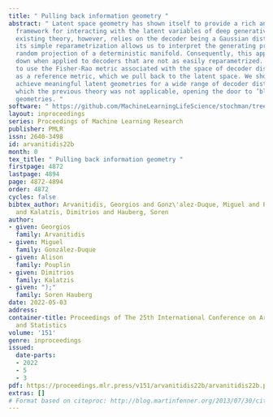 ```yaml
---
title: " Pulling back information geometry "
abstract: " Latent space geometry has shown itself to provide a rich and rigorous
  framework for interacting with the latent variables of deep generative models. The
  existing theory, however, relies on the decoder being a Gaussian distribution as
  its simple reparametrization allows us to interpret the generating process as a
  random projection of a deterministic manifold. Consequently, this approach breaks
  down when applied to decoders that are not as easily reparametrized. We here propose
  to use the Fisher-Rao metric associated with the space of decoder distributions
  as a reference metric, which we pull back to the latent space. We show that we can
  achieve meaningful latent geometries for a wide range of decoder distributions for
  which the previous theory was not applicable, opening the door to ’black box’ latent
  geometries. "
software: " https://github.com/MachineLearningLifeScience/stochman/tree/black-box-random-geometry/examples/black_box_random_geometries "
layout: inproceedings
series: Proceedings of Machine Learning Research
publisher: PMLR
issn: 2640-3498
id: arvanitidis22b
month: 0
tex_title: " Pulling back information geometry "
firstpage: 4872
lastpage: 4894
page: 4872-4894
order: 4872
cycles: false
bibtex_author: Arvanitidis, Georgios and Gonz\'alez-Duque, Miguel and Pouplin, Alison
  and Kalatzis, Dimitrios and Hauberg, Soren
author:
- given: Georgios
  family: Arvanitidis
- given: Miguel
  family: González-Duque
- given: Alison
  family: Pouplin
- given: Dimitrios
  family: Kalatzis
- given: ");"
  family: Soren Hauberg
date: 2022-05-03
address:
container-title: Proceedings of The 25th International Conference on Artificial Intelligence
  and Statistics
volume: '151'
genre: inproceedings
issued:
  date-parts:
  - 2022
  - 5
  - 3
pdf: https://proceedings.mlr.press/v151/arvanitidis22b/arvanitidis22b.pdf
extras: []
# Format based on citeproc: http://blog.martinfenner.org/2013/07/30/citeproc-yaml-for-bibliographies/
---
```


